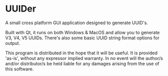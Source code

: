 UUIDer
======

A small cross platform GUI application designed to generate UUID's.

Built with Qt, it runs on both Windows & MacOS and allow you to generate V3, V4, V5 UUIDs. There's also some basic UUID string format options for output.



This program is distributed in the hope that it will be useful. It is provided 'as-is', without any expressor implied warranty. In no event will the author/s and/or distributor/s be held liable for any damages arising from the use of this software.

